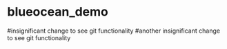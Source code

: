 # blueocean_demo

#insignificant change to see git functionality
#another insignificant change to see git functionality
